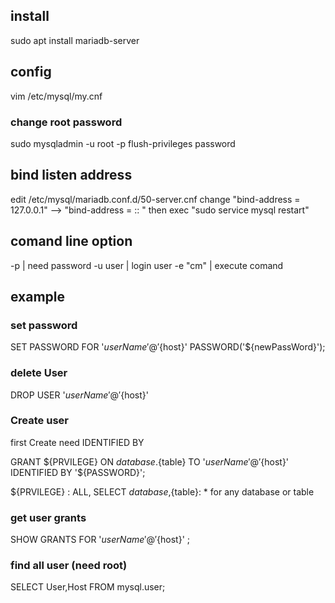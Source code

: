## install 
sudo apt install mariadb-server

## config
vim /etc/mysql/my.cnf

 ### change root password
 sudo mysqladmin -u root -p flush-privileges password

## bind listen address
edit /etc/mysql/mariadb.conf.d/50-server.cnf
change  "bind-address = 127.0.0.1" --> "bind-address = :: "
 then exec "sudo service mysql restart"
 
 ## comand line option
 -p | need password
 -u user | login user
 -e "cm" | execute comand
 
 ## example
 
### set password
SET PASSWORD FOR '${userName}'@'${host}' PASSWORD('${newPassWord}'); 

### delete User
DROP USER '${userName}'@'${host}'

### Create user
first Create need IDENTIFIED BY

GRANT ${PRVILEGE} ON ${database}.${table} 
TO '${userName}'@'${host}'
IDENTIFIED BY '${PASSWORD}';

 ${PRVILEGE} : ALL, SELECT
 ${database},${table}: * for any database or table
 
 ### get user grants
 SHOW GRANTS FOR '${userName}'@'${host}' ;
 
 ### find all user (need root)
 SELECT User,Host FROM mysql.user;
 
 
 
